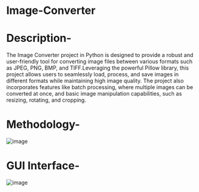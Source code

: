 # Image-Converter
# Description-
The Image Converter project in Python is designed to provide a robust and user-friendly tool for converting image files between various formats such as JPEG, PNG, BMP, and TIFF.Leveraging the powerful Pillow library, this project allows users to seamlessly load, process, and save images in different formats while maintaining high image quality. The project also incorporates features like batch processing, where multiple images can be converted at once, and basic image manipulation capabilities, such as resizing, rotating, and cropping. 
# Methodology-
![image](https://github.com/user-attachments/assets/ca723471-33d5-4e18-867e-ced725366c91)

# GUI Interface-
![image](https://github.com/user-attachments/assets/24674225-7ba1-488d-b101-8915e80d0f4f)
